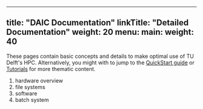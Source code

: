 
---
title: "DAIC Documentation"
linkTitle: "Detailed Documentation"
weight: 20
menu:
  main:
    weight: 40
---



These pages contain basic concepts and details to make optimal use of TU Delft's HPC. Alternatively, you might with to jump to the [QuickStart guide](quickstart) or [Tutorials](tuorials) for more thematic content.

1. hardware overview
2. file systems
3. software
4. batch system
